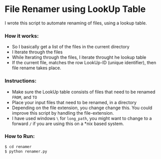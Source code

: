 # File Renamer using LookUp Table


I wrote this script to automate renaming of files, using a lookup table.

### How it works:
- So I basically get a list of the files in the current directory
- I Iterate through the files
- While Iterating through the files, I iterate throught he lookup table
- If the current file, matches the row LookUp-ID (unique identifier), then file rename takes place.


### Instructions:

- Make sure the LookUp table consists of files that need to be renamed `FROM`, and `TO`
- Place your input files that need to be renamed, in a directory
- Depending on the file extension, you change change this. You could improve this script by handling the file-extension.
- I have used windows `\` for `long_path`, you might want to change to a forward `/` if you are using this on a *nix based system.

### How to Run:

```sh
$ cd renamer
$ python renamer.py
```

